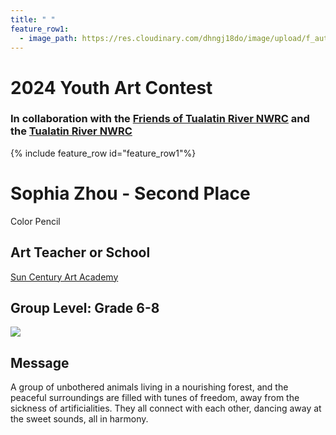 ```yaml
---
title: " "
feature_row1:
  - image_path: https://res.cloudinary.com/dhngj18do/image/upload/f_auto,q_auto/v1/images/artcontest/ribbon_best
---
```


# 2024 Youth Art Contest

### In collaboration with the [Friends of Tualatin River NWRC](https://fotr.wildapricot.org/) and the [Tualatin River NWRC](https://www.fws.gov/refuge/Tualatin_River/)

{% include feature_row id="feature_row1"%}

# Sophia Zhou - Second Place
Color Pencil  

## Art Teacher or School  
[Sun Century Art Academy](https://suncenturyartacademy.com/)  

## Group Level: Grade 6-8

![](https://res.cloudinary.com/dhngj18do/image/upload/f_auto,q_auto/v1/images/artcontest/2024_grp2_2nd_large)

## Message

A group of unbothered animals living in a nourishing forest, and the peaceful surroundings are filled with tunes of freedom, away from the sickness of artificialities. They all connect with each other, dancing away at the sweet sounds, all in harmony.
